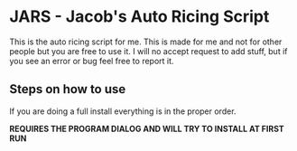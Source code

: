 # JARS -  Jacob's Auto Ricing Script

This is the auto ricing script for me. This is made for me and not for other people but you are free to use it. I will no accept request to add stuff, but if you see an error or bug feel free to report it.

## Steps on how to use

If you are doing a full install everything is in the proper order.

**REQUIRES THE PROGRAM DIALOG AND WILL TRY TO INSTALL AT FIRST RUN**

